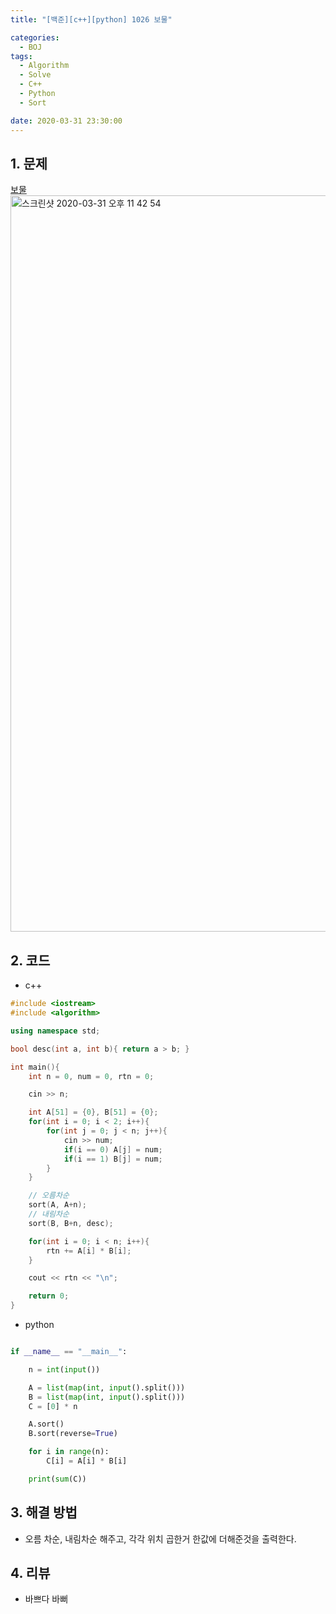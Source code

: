```yaml
---
title: "[백준][c++][python] 1026 보물"

categories:
  - BOJ
tags:
  - Algorithm
  - Solve
  - C++
  - Python
  - Sort

date: 2020-03-31 23:30:00
---
```


## 1. 문제
[보물](https://www.acmicpc.net/problem/1026)  
<img width="1178" alt="스크린샷 2020-03-31 오후 11 42 54" src="https://user-images.githubusercontent.com/20227720/78039896-a568d680-73a9-11ea-9aa8-c744e1202204.png">


## 2. 코드

- c++

```c++
#include <iostream>
#include <algorithm>

using namespace std;

bool desc(int a, int b){ return a > b; }

int main(){
    int n = 0, num = 0, rtn = 0;

    cin >> n;

    int A[51] = {0}, B[51] = {0};
    for(int i = 0; i < 2; i++){
        for(int j = 0; j < n; j++){
            cin >> num;
            if(i == 0) A[j] = num;
            if(i == 1) B[j] = num;
        }    
    }

    // 오름차순
    sort(A, A+n);
    // 내림차순
    sort(B, B+n, desc);

    for(int i = 0; i < n; i++){
        rtn += A[i] * B[i];
    }

    cout << rtn << "\n";

    return 0;
}
```

- python

```python

if __name__ == "__main__":

    n = int(input())

    A = list(map(int, input().split()))
    B = list(map(int, input().split()))
    C = [0] * n

    A.sort()
    B.sort(reverse=True)

    for i in range(n):
        C[i] = A[i] * B[i]

    print(sum(C))


```

## 3. 해결 방법

- 오름 차순, 내림차순 해주고, 각각 위치 곱한거 한값에 더해준것을 출력한다.

## 4. 리뷰

- 바쁘다 바뻐